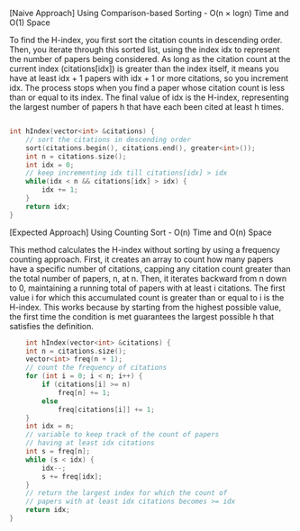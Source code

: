 <p>[Naive Approach] Using Comparison-based Sorting - O(n × logn) Time and O(1) Space

To find the H-index, you first sort the citation counts in descending order. Then, you iterate through this sorted list, using the index idx to represent the number of papers being considered. As long as the citation count at the current index (citations[idx]) is greater than the index itself, it means you have at least idx + 1 papers with idx + 1 or more citations, so you increment idx. The process stops when you find a paper whose citation count is less than or equal to its index. The final value of idx is the H-index, representing the largest number of papers h that have each been cited at least h times.</p>

```cpp

int hIndex(vector<int> &citations) {
    // sort the citations in descending order
    sort(citations.begin(), citations.end(), greater<int>());
    int n = citations.size();
    int idx = 0;
    // keep incrementing idx till citations[idx] > idx
	while(idx < n && citations[idx] > idx) {
        idx += 1;
    }
    return idx;
}
```

<p>[Expected Approach] Using Counting Sort - O(n) Time and O(n) Space

This method calculates the H-index without sorting by using a frequency counting approach. First, it creates an array to count how many papers have a specific number of citations, capping any citation count greater than the total number of papers, n, at n. Then, it iterates backward from n down to 0, maintaining a running total of papers with at least i citations. The first value i for which this accumulated count is greater than or equal to i is the H-index. This works because by starting from the highest possible value, the first time the condition is met guarantees the largest possible h that satisfies the definition.</p>
```cpp
	int hIndex(vector<int> &citations) {
    int n = citations.size();
    vector<int> freq(n + 1);
    // count the frequency of citations
    for (int i = 0; i < n; i++) {
        if (citations[i] >= n)
            freq[n] += 1;
        else
            freq[citations[i]] += 1;
    }
    int idx = n;
    // variable to keep track of the count of papers
    // having at least idx citations
    int s = freq[n]; 
    while (s < idx) {
        idx--;
        s += freq[idx];
    }
    // return the largest index for which the count of 
    // papers with at least idx citations becomes >= idx
    return idx;
}
